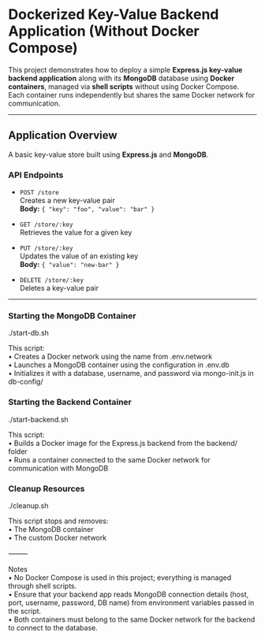 # Dockerized Key-Value Backend Application (Without Docker Compose)

This project demonstrates how to deploy a simple **Express.js key-value backend application** along with its **MongoDB** database using **Docker containers**, managed via **shell scripts** without using Docker Compose. Each container runs independently but shares the same Docker network for communication.

---


## Application Overview

A basic key-value store built using **Express.js** and **MongoDB**.

### API Endpoints

- `POST /store`  
  Creates a new key-value pair  
  **Body:** `{ "key": "foo", "value": "bar" }`

- `GET /store/:key`  
  Retrieves the value for a given key

- `PUT /store/:key`  
  Updates the value of an existing key  
  **Body:** `{ "value": "new-bar" }`

- `DELETE /store/:key`  
  Deletes a key-value pair

---


### Starting the MongoDB Container


./start-db.sh

This script:\
	•	Creates a Docker network using the name from .env.network\
	•	Launches a MongoDB container using the configuration in .env.db\
	•	Initializes it with a database, username, and password via mongo-init.js in db-config/

### Starting the Backend Container

./start-backend.sh

This script:\
	•	Builds a Docker image for the Express.js backend from the backend/ folder\
	•	Runs a container connected to the same Docker network for communication with MongoDB

### Cleanup Resources

./cleanup.sh

This script stops and removes:\
	•	The MongoDB container\
	•	The custom Docker network

⸻

Notes\
	•	No Docker Compose is used in this project; everything is managed through shell scripts.\
	•	Ensure that your backend app reads MongoDB connection details (host, port, username, password, DB name) from environment variables passed in the script.\
	•	Both containers must belong to the same Docker network for the backend to connect to the database.


